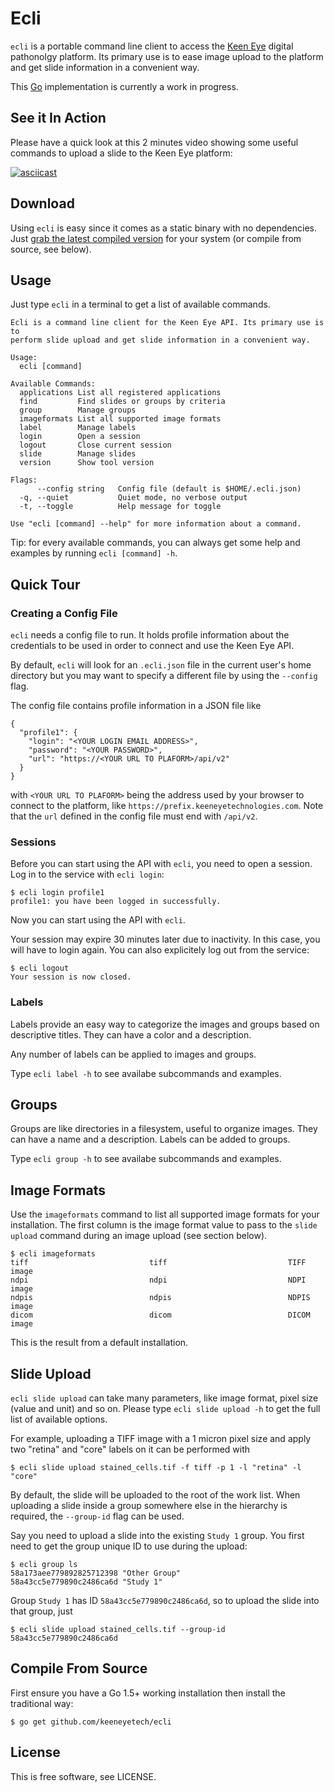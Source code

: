 # Ecli

`ecli` is a portable command line client to access the [Keen Eye](https://www.keeneyetechnologies.com/)
digital pathonolgy platform. Its primary use is to ease image upload to
the platform and get slide information in a convenient way.

This [Go](https://golang.org) implementation is currently a work in progress.

## See it In Action

Please have a quick look at this 2 minutes video showing some useful commands to upload a slide to the Keen Eye platform:

[![asciicast](https://asciinema.org/a/103308.png)](https://asciinema.org/a/103308)

## Download

Using `ecli` is easy since it comes as a static binary with no dependencies. Just [grab the latest compiled version](https://github.com/keeneyetech/ecli/releases/latest)
for your system (or compile from source, see below).

## Usage

Just type `ecli` in a terminal to get a list of available commands.

```
Ecli is a command line client for the Keen Eye API. Its primary use is to
perform slide upload and get slide information in a convenient way.

Usage:
  ecli [command]

Available Commands:
  applications List all registered applications
  find         Find slides or groups by criteria
  group        Manage groups
  imageformats List all supported image formats
  label        Manage labels
  login        Open a session
  logout       Close current session
  slide        Manage slides
  version      Show tool version

Flags:
      --config string   Config file (default is $HOME/.ecli.json)
  -q, --quiet           Quiet mode, no verbose output
  -t, --toggle          Help message for toggle

Use "ecli [command] --help" for more information about a command.
```

Tip: for every available commands, you can always get some help and examples by running `ecli [command] -h`.

## Quick Tour

### Creating a Config File

`ecli` needs a config file to run. It holds profile information about the credentials to
be used in order to connect and use the Keen Eye API.

By default, `ecli` will look for an `.ecli.json` file in the current user's home directory but you may want to specify a different file by using the `--config` flag.

The config file contains profile information in a JSON file like
```
{
  "profile1": {
    "login": "<YOUR LOGIN EMAIL ADDRESS>",
    "password": "<YOUR PASSWORD>",
    "url": "https://<YOUR URL TO PLAFORM>/api/v2"
  }
}
```

with `<YOUR URL TO PLAFORM>` being the address used by your browser to connect to the platform, like `https://prefix.keeneyetechnologies.com`. Note that the `url` defined in the config file must end with `/api/v2`.

### Sessions

Before you can start using the API with `ecli`, you need to open a session. Log in to the service with `ecli login`:
```
$ ecli login profile1
profile1: you have been logged in successfully.
```
Now you can start using the API with `ecli`.

Your session may expire 30 minutes later due to inactivity. In this case, you will have to login again. You can also
explicitely log out from the service:
```
$ ecli logout
Your session is now closed.
```

### Labels

Labels provide an easy way to categorize the images and groups based on descriptive
titles. They can have a color and a description.

Any number of labels can be applied to images and groups.

Type `ecli label -h` to see availabe subcommands and examples.

## Groups

Groups are like directories in a filesystem, useful to organize images. They can have
a name and a description. Labels can be added to groups.

Type `ecli group -h` to see availabe subcommands and examples.

## Image Formats

Use the `imageformats` command to list all supported image formats for your installation. The first column is the image format value to pass to the `slide upload` command during an image upload (see section below).
```
$ ecli imageformats
tiff                           tiff                           TIFF image
ndpi                           ndpi                           NDPI image
ndpis                          ndpis                          NDPIS image
dicom                          dicom                          DICOM image
```
This is the result from a default installation.

## Slide Upload

`ecli slide upload` can take many parameters, like image format, pixel size (value and unit) and so on. Please type `ecli slide upload -h` to get the full list of available options.

For example, uploading a TIFF image with a 1 micron pixel size and apply two "retina" and "core" labels on it can be performed with
```
$ ecli slide upload stained_cells.tif -f tiff -p 1 -l "retina" -l "core"
```

By default, the slide will be uploaded to the root of the work list. When uploading a slide inside a group somewhere else in the hierarchy is required, the `--group-id` flag can be used.

Say you need to upload a slide into the existing `Study 1` group. You first need to get the group unique ID to use during the upload:
```
$ ecli group ls
58a173aee779892825712398 "Other Group"                
58a43cc5e779890c2486ca6d "Study 1"
```
Group `Study 1` has ID `58a43cc5e779890c2486ca6d`, so to upload the slide into that group, just
```
$ ecli slide upload stained_cells.tif --group-id 58a43cc5e779890c2486ca6d
```

## Compile From Source

First ensure you have a Go 1.5+ working installation then install the traditional way:

    $ go get github.com/keeneyetech/ecli

## License

This is free software, see LICENSE.
